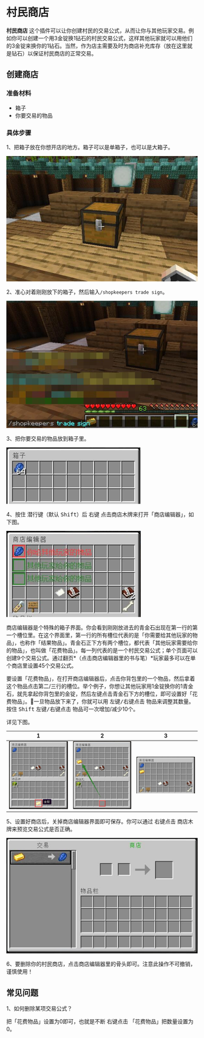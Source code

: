 # 村民商店

**村民商店** 这个插件可以让你创建村民的交易公式，从而让你与其他玩家交易。例如你可以创建一个用3金锭换1钻石的村民交易公式，这样其他玩家就可以用他们的3金锭来换你的1钻石。当然，作为店主需要及时为商店补充库存（放在这里就是钻石）以保证村民商店的正常交易。

## 创建商店

### 准备材料

- 箱子
- 你要交易的物品

### 具体步骤

1、把箱子放在你想开店的地方。箱子可以是单箱子，也可以是大箱子。

![shopkeppers-step1](../assets/images/plugins/shopkeepers-step1.jpg ':size=400')

2、准心对着刚刚放下的箱子，然后输入`/shopkeepers trade sign`。

![shopkeepers-step2](../assets/images/plugins/shopkeepers-step2.jpg ':size=400')

3、把你要交易的物品放到箱子里。

![shopkeepers-step3](../assets/images/plugins/shopkeepers-step3.jpg ':size=400')

4、按住 <kbd>潜行键</kbd>（默认 <kbd>Shift</kbd>）后 <kbd>右键</kbd>    点击商店木牌来打开「商店编辑器」，如下图。

![shopkeepers-step4](../assets/images/plugins/shopkeepers-step4.jpg ':size=400')

商店编辑器是个特殊的箱子界面。你会看到刚刚放进去的青金石出现在第一行的第一个槽位里。在这个界面里，第一行的所有槽位代表的是「你需要给其他玩家的物品」，也称作「结果物品」。青金石正下方有两个槽位，都代表「其他玩家需要给你的物品」，也叫做「花费物品」。每一列代表的是一个村民交易公式；单个页面可以创建9个交易公式。通过翻页*（点击商店编辑器里的书与笔）*玩家最多可以在单个商店里设置45个交易公式。

要设置「花费物品」，在打开商店编辑器后，点击你背包里的一个物品，然后拿着这个物品点击第二/三行的槽位。举个例子，你想让其他玩家用1金锭换你的1青金石，就先拿起你背包里的金锭，然后左键点击青金石下方的槽位，即可设置好「花费物品」。一旦物品放下来了，你就可以用 <kbd>左键/右键点击</kbd> 物品来调整其数量。按住 <kbd>Shift</kbd> <kbd>左键/右键点击</kbd> 物品可一次增加/减少10个。

详见下图。

|1|2|3|
|:-:|:-:|:-:|
|![shopkeepers-step5](../assets/images/plugins/shopkeepers-step5.jpg ':size=250')|![shopkeepers-step6](../assets/images/plugins/shopkeepers-step6.jpg ':size=250')|![shopkeepers-step7](../assets/images/plugins/shopkeepers-step7.jpg ':size=250')|

5、设置好商店后，关掉商店编辑器界面即可保存。你可以通过 <kbd>右键点击</kbd> 商店木牌来预览交易公式是否正确。

![shopkeepers-step8](../assets/images/plugins/shopkeepers-step8.jpg ':size=400')

6、要删除你的村民商店，点击商店编辑器里的骨头即可。注意此操作不可撤销，谨慎使用！

## 常见问题

1、如何删除某项交易公式？

把「花费物品」设置为0即可，也就是不断 <kbd>右键点击</kbd> 「花费物品」把数量设置为0。
